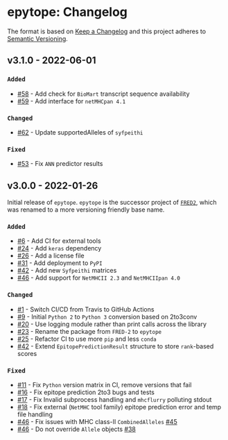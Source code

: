 # epytope: Changelog

The format is based on [Keep a Changelog](https://keepachangelog.com/en/1.0.0/)
and this project adheres to [Semantic Versioning](https://semver.org/spec/v2.0.0.html).

## v3.1.0 - 2022-06-01

### `Added`

- [#58](https://github.com/KohlbacherLab/epytope/pull/58) - Add check for `BioMart` transcript sequence availability
- [#59](https://github.com/KohlbacherLab/epytope/pull/59) - Add interface for `netMHCpan 4.1`

### `Changed`

- [#62](https://github.com/KohlbacherLab/epytope/pull/62) - Update supportedAlleles of `syfpeithi`

### `Fixed`

- [#53](https://github.com/KohlbacherLab/epytope/pull/53) - Fix `ANN` predictor results

## v3.0.0 - 2022-01-26

Initial release of `epytope`. `epytope` is the successor project of [`FRED2`](https://github.com/FRED-2/Fred2), which was renamed to a more versioning friendly base name.

### `Added`

- [#6](https://github.com/KohlbacherLab/epytope/pull/6) - Add CI for external tools
- [#24](https://github.com/KohlbacherLab/epytope/pull/24) - Add `keras` dependency
- [#26](https://github.com/KohlbacherLab/epytope/pull/26) - Add a license file
- [#31](https://github.com/KohlbacherLab/epytope/pull/31) - Add deployment to `PyPI`
- [#42](https://github.com/KohlbacherLab/epytope/pull/42) - Add new `Syfpeithi` matrices
- [#46](https://github.com/KohlbacherLab/epytope/pull/46) - Add support for `NetMHCII 2.3` and `NetMHCIIpan 4.0`

### `Changed`

- [#1](https://github.com/KohlbacherLab/epytope/pull/1) - Switch CI/CD from Travis to GitHub Actions
- [#9](https://github.com/KohlbacherLab/epytope/pull/9) - Initial `Python 2` to `Python 3` conversion based on 2to3conv
- [#20](https://github.com/KohlbacherLab/epytope/pull/20) - Use logging module rather than print calls across the library
- [#23](https://github.com/KohlbacherLab/epytope/pull/23) - Rename the package from `FRED-2` to `epytope`
- [#25](https://github.com/KohlbacherLab/epytope/pull/25) - Refactor CI to use more `pip` and less `conda`
- [#42](https://github.com/KohlbacherLab/epytope/pull/42) - Extend `EpitopePredictionResult` structure to store `rank`-based scores

### `Fixed`

- [#11](https://github.com/KohlbacherLab/epytope/pull/11) - Fix `Python` version matrix in CI, remove versions that fail
- [#16](https://github.com/KohlbacherLab/epytope/pull/16) - Fix epitope prediction 2to3 bugs and tests
- [#17](https://github.com/KohlbacherLab/epytope/pull/17) - Fix Invalid subprocess handling and `mhcflurry` polluting stdout
- [#18](https://github.com/KohlbacherLab/epytope/pull/18) - Fix external (`NetMHC` tool family) epitope prediction error and temp file handling
- [#46](https://github.com/KohlbacherLab/epytope/pull/46) - Fix issues with MHC class-II `CombinedAlleles` [#45](https://github.com/KohlbacherLab/epytope/issues/45)
- [#46](https://github.com/KohlbacherLab/epytope/pull/46) - Do not override `Allele` objects [#38](https://github.com/KohlbacherLab/epytope/issues/38)
